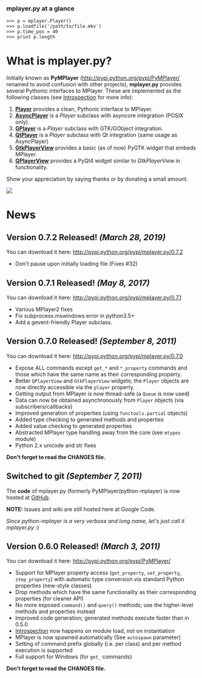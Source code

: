 ### mplayer.py at a glance
```
>>> p = mplayer.Player()
>>> p.loadfile('/path/to/file.mkv')
>>> p.time_pos = 40
>>> print p.length
```

# What is mplayer.py?

Initially known as **PyMPlayer** (http://pypi.python.org/pypi/PyMPlayer/ renamed to avoid confusion with other projects), **mplayer.py** provides several Pythonic interfaces to MPlayer. These are implemented as the following classes (see [Introspection](https://github.com/baudm/mplayer.py/wiki/Introspection) for more info):

  1. **[Player](https://github.com/baudm/mplayer.py/wiki/Player)** provides a clean, Pythonic interface to MPlayer.
  2. **[AsyncPlayer](https://github.com/baudm/mplayer.py/wiki/AsyncPlayer)** is a _Player_ subclass with asyncore integration (POSIX only).
  3. **[GPlayer](https://github.com/baudm/mplayer.py/wiki/GPlayer)** is a _Player_ subclass with GTK/GObject integration.
  4. **[QtPlayer](https://github.com/baudm/mplayer.py/wiki/QtPlayer)** is a _Player_ subclass with Qt integration (same usage as AsyncPlayer)
  5. **[GtkPlayerView](https://github.com/baudm/mplayer.py/wiki/GtkPlayerView)** provides a basic (as of now) PyGTK widget that embeds MPlayer.
  6. **[QPlayerView](https://github.com/baudm/mplayer.py/wiki/QPlayerView)** provides a PyQt4 widget similar to _GtkPlayerView_ in functionality.

Show your appreciation by saying thanks or by donating a small amount.

[![](http://www.paypal.com/en_US/i/btn/btn_donateCC_LG.gif)](https://www.paypal.com/cgi-bin/webscr?cmd=_donations&business=Q929MN4LWEUPS&lc=PH&item_name=python%2dmplayer&currency_code=USD&bn=PP%2dDonationsBF%3abtn_donateCC_LG%2egif%3aNonHosted)

# News
## Version 0.7.2 Released! _(March 28, 2019)_
You can download it here: http://pypi.python.org/pypi/mplayer.py/0.7.2

  * Don't pause upon initially loading file (Fixes #32)

## Version 0.7.1 Released! _(May 8, 2017)_
You can download it here: http://pypi.python.org/pypi/mplayer.py/0.7.1

  * Various MPlayer2 fixes
  * Fix subprocess.mswindows error in python3.5+
  * Add a gevent-friendly Player subclass.

## Version 0.7.0 Released! _(September 8, 2011)_
You can download it here: http://pypi.python.org/pypi/mplayer.py/0.7.0

  * Expose ALL commands except `get_*` and `*_property` commands and those which have the same name as their corresponding property.
  * Better `QPlayerView` and `GtkPlayerView` widgets; the `Player` objects are now directly accessible via the `player` property.
  * Getting output from MPlayer is now thread-safe (a `Queue` is now used)
  * Data can now be obtained asynchronously from `Player` objects (via subscribers/callbacks)
  * Improved generation of properties (using `functools.partial` objects)
  * Added type checking to generated methods and properties
  * Added value checking to generated properties
  * Abstracted MPlayer type handling away from the core (see `mtypes` module)
  * Python 2.x unicode and str fixes

**Don't forget to read the CHANGES file.**

## Switched to git _(September 7, 2011)_
The **code** of mplayer.py (formerly PyMPlayer/python-mplayer) is now hosted at [GitHub](https://github.com/baudm/mplayer.py).

**NOTE:** Issues and wiki are still hosted here at Google Code.

_Since python-mplayer is a very verbose and long name, let's just call it mplayer.py :)_

## Version 0.6.0 Released! _(March 3, 2011)_
You can download it here: http://pypi.python.org/pypi/PyMPlayer/

  * Support for MPlayer property access (`get_property`, `set_property`, `step_property`) with automatic type conversion via standard Python properties (new-style classes)
  * Drop methods which have the same functionality as their corresponding properties (for cleaner API)
  * No more exposed `command()` and `query()` methods; use the higher-level methods and properties instead
  * Improved code generation; generated methods execute faster than in 0.5.0
  * [Introspection](Introspection.md) now happens on module load, not on instantiation
  * MPlayer is now spawned automatically (See `autospawn` parameter)
  * Setting of command prefix globally (i.e. per class) and per method execution is supported
  * Full support for Windows (for `get_` commands)

**Don't forget to read the CHANGES file.**
